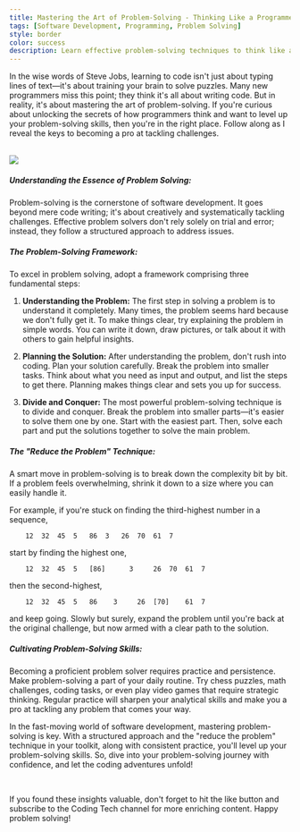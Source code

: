 ```yaml
---
title: Mastering the Art of Problem-Solving - Thinking Like a Programmer
tags: [Software Development, Programming, Problem Solving]
style: border
color: success
description: Learn effective problem-solving techniques to think like a programmer and excel in software development.
---
```



In the wise words of Steve Jobs, learning to code isn't just about typing lines of text—it's about training your brain to solve puzzles. Many new programmers miss this point; they think it's all about writing code. But in reality, it's about mastering the art of problem-solving. If you're curious about unlocking the secrets of how programmers think and want to level up your problem-solving skills, then you're in the right place. Follow along as I reveal the keys to becoming a pro at tackling challenges.

<br/>
<img src="{{ site.baseurl }}/public/images/problem-solving.jpg"/>
<br/>

##### Understanding the Essence of Problem Solving:
Problem-solving is the cornerstone of software development. It goes beyond mere code writing; it's about creatively and systematically tackling challenges. Effective problem solvers don't rely solely on trial and error; instead, they follow a structured approach to address issues.


##### The Problem-Solving Framework:
To excel in problem solving, adopt a framework comprising three fundamental steps:


1. **Understanding the Problem:**
The first step in solving a problem is to understand it completely. Many times, the problem seems hard because we don't fully get it. To make things clear, try explaining the problem in simple words. You can write it down, draw pictures, or talk about it with others to gain helpful insights.

2. **Planning the Solution:**
After understanding the problem, don't rush into coding. Plan your solution carefully. Break the problem into smaller tasks. Think about what you need as input and output, and list the steps to get there. Planning makes things clear and sets you up for success.


3. **Divide and Conquer:**
The most powerful problem-solving technique is to divide and conquer. Break the problem into smaller parts—it's easier to solve them one by one. Start with the easiest part. Then, solve each part and put the solutions together to solve the main problem.


##### The "Reduce the Problem" Technique:
A smart move in problem-solving is to break down the complexity bit by bit. If a problem feels overwhelming, shrink it down to a size where you can easily handle it. 

For example, if you're stuck on finding the third-highest number in a sequence, 


		12 	32 	45 	5 	86 	3 	26 	70 	61 	7


start by finding the highest one, 

		12 	32 	45 	5 	[86] 	  3 	26 	70 	61 	7


then the second-highest, 

		12 	32 	45 	5 	86 	  3 	26 	[70] 	61 	7


and keep going. Slowly but surely, expand the problem until you're back at the original challenge, but now armed with a clear path to the solution.


##### Cultivating Problem-Solving Skills:
Becoming a proficient problem solver requires practice and persistence. Make problem-solving a part of your daily routine. Try chess puzzles, math challenges, coding tasks, or even play video games that require strategic thinking. Regular practice will sharpen your analytical skills and make you a pro at tackling any problem that comes your way.


In the fast-moving world of software development, mastering problem-solving is key. With a structured approach and the "reduce the problem" technique in your toolkit, along with consistent practice, you'll level up your problem-solving skills. So, dive into your problem-solving journey with confidence, and let the coding adventures unfold!

<br/>

If you found these insights valuable, don't forget to hit the like button and subscribe to the Coding Tech channel for more enriching content. Happy problem solving!